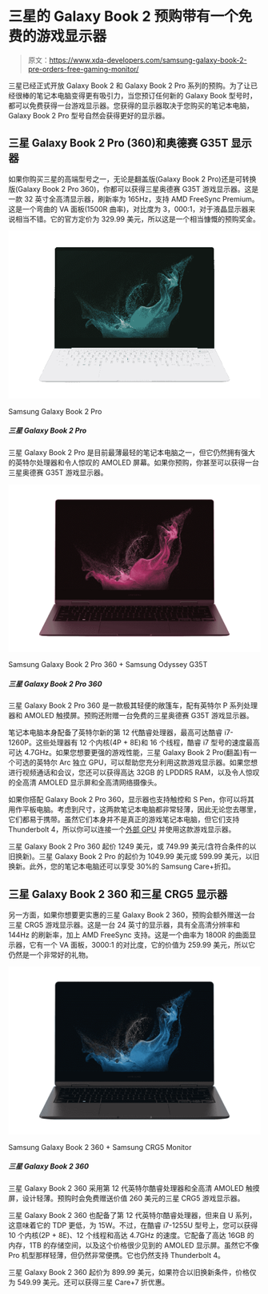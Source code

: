 # 三星的 Galaxy Book 2 预购带有一个免费的游戏显示器

> 原文：<https://www.xda-developers.com/samsung-galaxy-book-2-pre-orders-free-gaming-monitor/>

三星已经正式开放 Galaxy Book 2 和 Galaxy Book 2 Pro 系列的预购。为了让已经很棒的笔记本电脑变得更有吸引力，当您预订任何新的 Galaxy Book 型号时，都可以免费获得一台游戏显示器。您获得的显示器取决于您购买的笔记本电脑，Galaxy Book 2 Pro 型号自然会获得更好的显示器。

## 三星 Galaxy Book 2 Pro (360)和奥德赛 G35T 显示器

如果你购买三星的高端型号之一，无论是翻盖版(Galaxy Book 2 Pro)还是可转换版(Galaxy Book 2 Pro 360)，你都可以获得三星奥德赛 G35T 游戏显示器。这是一款 32 英寸全高清显示器，刷新率为 165Hz，支持 AMD FreeSync Premium。这是一个弯曲的 VA 面板(1500R 曲率)，对比度为 3，000:1，对于液晶显示器来说相当不错。它的官方定价为 329.99 美元，所以这是一个相当慷慨的预购奖金。

 <picture>![The Samsung Galaxy Book 2 Pro takes everything its predecessor did and makes it better. It has more performance, a brighter display, and a better webcam, and it's just a fantastic lightweight laptop.](img/68b21ae5dec82cf7966d2c79fe4a325b.png)</picture> 

Samsung Galaxy Book 2 Pro

##### 三星 Galaxy Book 2 Pro

三星 Galaxy Book 2 Pro 是目前最薄最轻的笔记本电脑之一，但它仍然拥有强大的英特尔处理器和令人惊叹的 AMOLED 屏幕。如果你预购，你甚至可以获得一台三星奥德赛 G35T 游戏显示器。

 <picture>![The Samsung Galaxy Book 2 Pro 360 is an extremely lightweight convertible with Intel P-series processors and an AMOLED touchscreen. Pre-orders come with a free Samsung Odyssey G35T gaming monitor.](img/24794016f90432ae953a107c62b68c13.png)</picture> 

Samsung Galaxy Book 2 Pro 360 + Samsung Odyssey G35T

##### 三星 Galaxy Book 2 Pro 360

三星 Galaxy Book 2 Pro 360 是一款极其轻便的敞篷车，配有英特尔 P 系列处理器和 AMOLED 触摸屏。预购还附赠一台免费的三星奥德赛 G35T 游戏显示器。

笔记本电脑本身配备了英特尔新的第 12 代酷睿处理器，最高可达酷睿 i7-1260P。这些处理器有 12 个内核(4P + 8E)和 16 个线程，酷睿 i7 型号的速度最高可达 4.7GHz。如果您想要更强的游戏性能，三星 Galaxy Book 2 Pro(翻盖)有一个可选的英特尔 Arc 独立 GPU，可以帮助您充分利用这款游戏显示器。如果您想进行视频通话和会议，您还可以获得高达 32GB 的 LPDDR5 RAM，以及令人惊叹的全高清 AMOLED 显示屏和全高清网络摄像头。

如果你搭配 Galaxy Book 2 Pro 360，显示器也支持触控和 S Pen，你可以将其用作平板电脑。考虑到尺寸，这两款笔记本电脑都非常轻薄，因此无论您去哪里，它们都易于携带。虽然它们本身并不是真正的游戏笔记本电脑，但它们支持 Thunderbolt 4，所以你可以连接一个[外部 GPU](https://www.xda-developers.com/best-external-gpus-for-your-laptop/) 并使用这款游戏显示器。

三星 Galaxy Book 2 Pro 360 起价 1249 美元，或 749.99 美元(含符合条件的以旧换新)。三星 Galaxy Book 2 Pro 的起价为 1049.99 美元或 599.99 美元，以旧换新。此外，您的笔记本电脑还可以享受 30%的 Samsung Care+折扣。

## 三星 Galaxy Book 2 360 和三星 CRG5 显示器

另一方面，如果你想要更实惠的三星 Galaxy Book 2 360，预购会额外赠送一台三星 CRG5 游戏显示器。这是一台 24 英寸的显示器，具有全高清分辨率和 144Hz 的刷新率，加上 AMD FreeSync 支持。这是一个曲率为 1800R 的曲面显示器，它有一个 VA 面板，3000:1 的对比度，它的价值为 259.99 美元，所以它仍然是一个非常好的礼物。

 <picture>![The Samsung Galaxy Book 2 360 features 12th-gen Intel Core processors and a Full HD AMOLED touchscreen in a thin and light design. Pre-orders come with a free Samsung CRG5 gaming monitor worth $260.](img/9bd6c4b2ae0e6b6afeb1afb566b487ae.png)</picture> 

Samsung Galaxy Book 2 360 + Samsung CRG5 Monitor

##### 三星 Galaxy Book 2 360

三星 Galaxy Book 2 360 采用第 12 代英特尔酷睿处理器和全高清 AMOLED 触摸屏，设计轻薄。预购时会免费赠送价值 260 美元的三星 CRG5 游戏显示器。

三星 Galaxy Book 2 360 也配备了第 12 代英特尔酷睿处理器，但来自 U 系列，这意味着它的 TDP 更低，为 15W。不过，在酷睿 i7-1255U 型号上，您可以获得 10 个内核(2P + 8E)、12 个线程和高达 4.7GHz 的速度。它配备了高达 16GB 的内存，1TB 的存储空间，以及这个价格很少见到的 AMOLED 显示屏。虽然它不像 Pro 机型那样轻薄，但仍然非常便携。它也仍然支持 Thunderbolt 4。

三星 Galaxy Book 2 360 起价为 899.99 美元，如果符合以旧换新条件，价格仅为 549.99 美元。还可以获得三星 Care+7 折优惠。